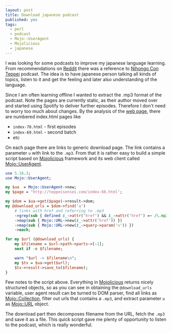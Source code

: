 ```yaml
---
layout: post
title: Download japanese podcast
published: yes
tags:
  - perl
  - podcast
  - Mojo::UserAgent
  - Mojolicious
  - japanese
---
```

I was looking for some podcasts to improve my japanese language learning. From recommendations on [Reddit][1] there was a reference to [Nihongo Con Teppei][2] podcast. The idea is to have japanese person talking all kinds of topics, listen to it and get the feeling and later also understanding of the language.

Since I am often learning offline I wanted to extract the .mp3 format of the podcast. Note the pages are currently static, as their author moved over and started using Spotify to deliver further episodes. Therefore I don't need to worry too much about changes. By the analysis of the [web page][2], there are numbered index.html pages like 

 - `index-70.html` - first episodes
 - `index-69.html` - second batch
 - etc

On each page there are links to generic download page. The link contains a parameter `u` with link to the `.mp3`. From that it is rather easy to build a simple script based on [Mojolicious][3] framework and its web client called [Mojo::UserAgent][4].

```perl
use 5.16.3;
use Mojo::UserAgent;

my $ua  = Mojo::UserAgent->new;
my $page = 'http://teppeisensei.com/index-66.html';

my $dom = $ua->get($page)->result->dom;
my @download_urls = $dom->find('a')
    # links with href and referring to .mp3
    ->grep(sub { defined $_->attr('href') && $_->attr('href') =~ /\.mp3/ })     
    ->map(sub { Mojo::URL->new($_->attr('href')) })
    ->map(sub { Mojo::URL->new($_->query->param('u')) })
    ->each;

for my $url (@download_urls) {
    my $filename = $url->path->parts->[-1];
    next if -e $filename;

    warn "$url -> $filename\n";
    my $tx = $ua->get($url);
    $tx->result->save_to($filename);
}
```

Few notes to the script above. Everything in [Mojolicious][3] returns nicely structured objects, so as you can see in obtaining the `@download_urls` variable, user agent result can be turned to DOM parser, find all links as [Mojo::Collection][5], filter out urls that contains a `.mp3`, and extract parameter `u` as [Mojo::URL][6] object.

The download part then decomposes filename from the URL, fetch the `.mp3` and save it as a file. This quick script gave me plenty of opportunity to listen to the podcast, which is really wonderful.

[1]: https://www.reddit.com/r/LearnJapanese/comments/119lzps/300_episodes_of_nihongo_con_teppei_z_700_episodes/
[2]: http://teppeisensei.com/
[3]: https://mojolicious.io/
[4]: https://docs.mojolicious.org/Mojo/UserAgent
[5]: https://docs.mojolicious.org/Mojo/Collection
[6]: https://docs.mojolicious.org/Mojo/URL
